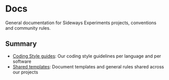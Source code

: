 # Docs

General documentation for Sideways Experiments projects, conventions and community rules.

## Summary

- [Coding Style guides](./coding-style/README.md): Our coding style guidelines per language and per software
- [Shared templates](./shared/README.md): Document templates and general rules shared across our projects